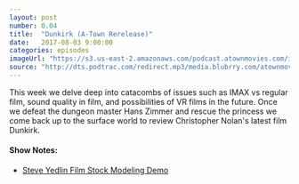 ```yaml
---
layout: post
number: 0.04
title:  "Dunkirk (A-Town Rerelease)"
date:   2017-08-03 9:00:00
categories: episodes
imageUrl: "https://s3.us-east-2.amazonaws.com/podcast.atownmovies.com/images/at-fm_006-dunkirk.jpg"
source: "http://dts.podtrac.com/redirect.mp3/media.blubrry.com/atownmovies/s3.us-east-2.amazonaws.com/podcast.atownmovies.com/audio/A-Town_006-Dunkirk_64bit.mp3"
---
```


This week we delve deep into catacombs of issues such as IMAX vs regular film, sound quality in film, and possibilities of VR films in the future. Once we defeat the dungeon master Hans Zimmer and rescue the princess we come back up to the surface world to review Christopher Nolan's latest film Dunkirk.

#### Show Notes:
- [Steve Yedlin Film Stock Modeling Demo](http://www.yedlin.net/160105_edit.html)